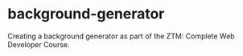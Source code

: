 # background-generator

Creating a background generator as part of the ZTM: Complete Web Developer Course.
